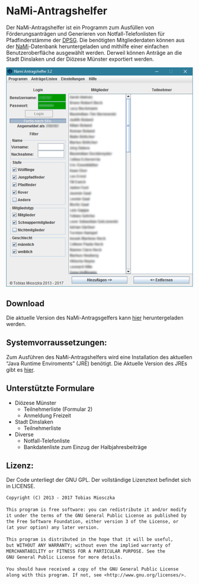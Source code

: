 NaMi-Antragshelfer
======================================================================
Der NaMi-Antragshelfer ist ein Programm zum Ausfüllen von Förderungsanträgen und Generieren von Notfall-Telefonlisten für Pfadfinderstämme der [DPSG][1]. Die benötigten Mitgliederdaten können aus der [NaMi][2]-Datenbank heruntergeladen und mithilfe einer einfachen Benutzeroberfläche ausgewählt werden. Derweil können Anträge an die Stadt Dinslaken und der Diözese Münster exportiert werden.

![Benutzeroberfläche der Version 3.2](https://raw.githubusercontent.com/TobiasMiosczka/NaMi/master/pictures/preview.PNG "Benutzeroberfläche der Version 3.0")

Download
----------------------------------------------------------------------
Die aktuelle Version des NaMi-Antragsgelfers kann [hier][3] heruntergeladen werden.

Systemvorraussetzungen:
----------------------------------------------------------------------
Zum Ausführen des NaMi-Antragshelfers wird eine Installation des aktuellen “Java Runtime Enviroments” (JRE) benötigt. Die Aktuelle Version des JREs gibt es [hier][4].

Unterstützte Formulare
----------------------------------------------------------------------
* Diözese Münster
  * Teilnehmerliste (Formular 2)
  * Anmeldung Freizeit
* Stadt Dinslaken
  * Teilnehmerliste
* Diverse
  * Notfall-Telefonliste
  * Bankdatenliste zum Einzug der Halbjahresbeiträge

Lizenz:
----------------------------------------------------------------------
Der Code unterliegt der GNU GPL. Der vollständige Lizenztext befindet sich in LICENSE.


```
Copyright (C) 2013 - 2017 Tobias Miosczka

This program is free software: you can redistribute it and/or modify
it under the terms of the GNU General Public License as published by
the Free Software Foundation, either version 3 of the License, or
(at your option) any later version.

This program is distributed in the hope that it will be useful,
but WITHOUT ANY WARRANTY; without even the implied warranty of
MERCHANTABILITY or FITNESS FOR A PARTICULAR PURPOSE. See the
GNU General Public License for more details.

You should have received a copy of the GNU General Public License
along with this program. If not, see <http://www.gnu.org/licenses/>.
```
[1]: https://dpsg.de/
[2]: https://nami.dpsg.de/
[3]: https://github.com/TobiasMiosczka/NaMi/releases
[4]: https://java.com/de/download/
